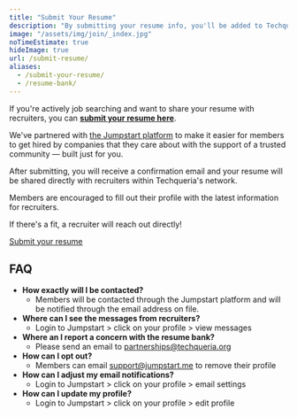 ```yaml
---
title: "Submit Your Resume"
description: "By submitting your resume info, you'll be added to Techqueria's resume bank to be considered for jobs that match your skills and experience. 📝"
image: "/assets/img/join/_index.jpg"
noTimeEstimate: true
hideImage: true
url: /submit-resume/
aliases:
  - /submit-your-resume/
  - /resume-bank/
---
```


If you're actively job searching and want to share your resume with recruiters, you can **[submit your resume here](https://jst.me/4e8d)**.

We've partnered with [the Jumpstart platform](https://jumpstart.me/candidates) to make it easier for members to get hired by companies that they care about with the support of a trusted community — built just for you.

After submitting, you will receive a confirmation email and your resume will be shared directly with recruiters within Techqueria's network.

Members are encouraged to fill out their profile with the latest information for recruiters.

If there's a fit, a recruiter will reach out directly!

<a class="button is-primary mb-2" rel="noopener" href="https://jst.me/4e8d">Submit your resume</a>

## FAQ

- **How exactly will I be contacted?**
  - Members will be contacted through the Jumpstart platform and will be notified through the email address on file.
- **Where can I see the messages from recruiters?**
  - Login to Jumpstart > click on your profile > view messages
- **Where an I report a concern with the resume bank?**
  - Please send an email to [partnerships@techqueria.org](mailto:partnerships@techqueria.org)
- **How can I opt out?**
  - Members can email [support@jumpstart.me](mailto:Support@jumpstart.me) to remove their profile
- **How can I adjust my email notifications?**
  - Login to Jumpstart > click on your profile > email settings
- **How can I update my profile?**
  - Login to Jumpstart > click on your profile > edit profile